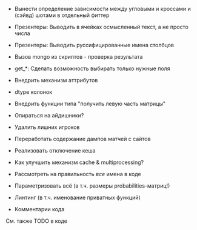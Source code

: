 * Вынести определение зависимости между угловыми и кроссами и (сэйвд) шотами в отдельный фиттер
* Презентеры: Выводить в ячейках осмысленный текст, а не просто числа
* Презентеры: Выводить руссифицированные имена столбцов
* Вызов mongo из скриптов - проверка результата
* get_*: Сделать возможность выбирать только нужные поля
* Внедрить механизм аттрибутов
* dtype колонок
* Внедрить функции типа "получить левую часть матрицы"
* Опираться на айдишники?
* Удалить лишних игроков
* Переработать содержание дампов матчей с сайтов
* Реализовать отключение кеша
* Как улучшить механизм cache & multiprocessing?


* Рассмотреть на правильность _все_ имена в коде
* Параметризовать всё (в т.ч. размеры probabilities-матриц!)
* Линтинг (в т.ч. именование приватных функций)
* Комментарии кода


См. также TODO в коде
